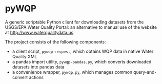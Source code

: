 pyWQP
=====

A generic scriptable Python client for downloading datasets from the USGS/EPA Water Quality Portal: an alternative to manual use of the website at http://www.waterqualitydata.us.

The project consists of the following components:
 - a client script, `pywqp-request`, which obtains WQP data in native Water Quality XML
 - a pandas import utility, `pywqp-pandas.py`, which converts downloaded datasets into pandas data
 - a convenience wrapper, `pywqp.py`, which manages common query-and-convert actions

